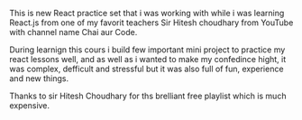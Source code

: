 This is new React practice set that i was working with while i was learning React.js from one of my favorit teachers Sir Hitesh choudhary from YouTube with channel name Chai aur Code.

During learnign this cours i build few important mini project to practice my react lessons well, and as well as i wanted to make my confedince hight, it was complex, defficult and stressful but it was also full of fun, experience and new things.

Thanks to sir Hitesh Choudhary for ths brelliant free playlist which is much expensive.